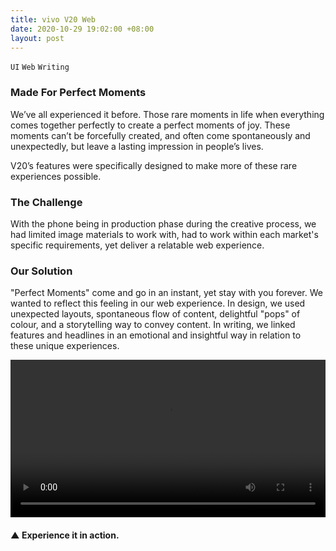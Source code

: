 ```yaml
---
title: vivo V20 Web
date: 2020-10-29 19:02:00 +08:00
layout: post
---
```


`UI` `Web` `Writing`

<h3>Made For Perfect Moments</h3>
<p>We’ve all experienced it before. Those rare moments in life when everything comes together perfectly to create a perfect moments of joy. These moments can’t be forcefully created, and often come spontaneously and unexpectedly, but leave a lasting impression in people’s lives.</p>

<p>V20’s features were specifically designed to make more of these rare experiences possible.
</p>

<div class="whitespace-xs"></div>

<h3>The Challenge</h3>
<p>With the phone being in production phase during the creative process, we had limited image materials to work with, had to work within each market's specific requirements, yet deliver a relatable web experience.</p>

<div class="whitespace-xs"></div>

<h3>Our Solution</h3>
<p>"Perfect Moments" come and go in an instant, yet stay with you forever. We wanted to reflect this feeling in our web experience. In design, we used unexpected layouts, spontaneous flow of content, delightful "pops" of colour, and a storytelling way to convey content. In writing, we linked features and headlines in an emotional and insightful way in relation to these unique experiences.</p>

<div class="whitespace-xs"></div>

<p>
<video width="100%"  preload="metadata" controls autoplay loop>
  <source src="https://s3.amazonaws.com/kitmeng.com/img/vivo-V20/VIVO+V20%E9%A2%84%E7%83%AD%E5%8A%A8%E6%95%8808-10+(1).mp4#t=0.00" type="video/mp4">
  Your browser does not support HTML5 video.
</video>
</p>

<h4>▲ Experience it in action.</h4>

<div class="whitespace"></div>
